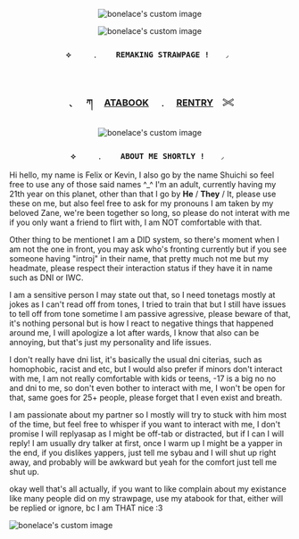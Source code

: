 <!-- level 1: simple bio and stats -->
<p align="center">
  <img src="https://64.media.tumblr.com/99f7508dbf2e15fdeae06d453b95b7c1/cc10d330596ecddf-a8/s2048x3072/4654f484acdc37ec0c890ecae8b6115062a9f3e2.pnj" alt="bonelace's custom image"/>
</p>

<p align="center">
  <img src="https://64.media.tumblr.com/63f591c5fc9954f428f64cae0e8a00f9/cc10d330596ecddf-14/s1280x1920/2d63fd79e440af134e06b12b0a44c6c4ec583023.pnj" alt="bonelace's custom image"/>
</p>

<h3 align="center"><code color=cyan>⟡ 　　﹒  　REMAKING STRAWPAGE !　　◞ </code></h3>

　<h3 align="center">﹑　 ཀ 　[ATABOOK](https://vampstyx.atabook.org/)　﹒　[RENTRY](https://rentry.co/bonelace)　𓏵</h3>
<p align="center">

  <img src="https://64.media.tumblr.com/addf2d6c2760b8df6c032bb3cb37a478/ce814cd7e8d737f2-74/s640x960/247e8daac6c81e798dfb64101f7af1f59ddd1c8c.webp" alt="bonelace's custom image"/>
</p>
<h3 align="center"><code color="purple">⟡ 　　﹒  　ABOUT ME SHORTLY !　　◞ </code></h3>
<p align="center">

  Hi hello, my name is Felix or Kevin, I also go by the name Shuichi so feel free to use any of those said names ^_^
  I'm an adult, currently having my 21th year on this planet, other than that  I go by **He** / **They** / It, please use these on me, but also feel free to ask for my pronouns
  I am taken by my beloved Zane, we're been together so long, so please do not interat with me if you only want a friend to flirt with, I am NOT comfortable with that.
  
  Other thing to be mentionet I am a DID system, so there's moment when I am not the one in front, you may ask who's fronting currently but if you see someone having "introj" in their name, that pretty much not me but my headmate, please respect their interaction status if they have it in name such as DNI or IWC.

  I am a sensitive person I may state out that, so I need tonetags mostly at jokes as I can't read off from tones, I tried to train that but I still have issues to tell off from tone
  sometime I am passive agressive, please beware of that, it's nothing personal but is how I react to negative things that happened around me, I will apologize a lot after wards, I know that also can be annoying, but that's just my personality and life issues.

  I don't really have dni list, it's basically the usual dni citerias, such as homophobic, racist and etc, but I would also prefer if minors don't interact with me, I am not really comfortable with kids or teens, -17 is a big no no and dni to me, so don't even bother to interact with me, I won't be open for that, same goes for 25+ people, please forget that I even exist and breath.

  I am passionate about my partner so I mostly will try to stuck with him most of the time, but feel free to whisper if you want to interact with me, I don't promise I will replyasap as I might be off-tab or distracted, but if I can I will reply! I am usually dry talker at first, once I warm up I might be a yapper in the end, if you dislikes yappers, just tell me sybau and I will shut up right away, and probably will be awkward but yeah for the comfort just tell me shut up.

  okay well that's all actually, if you want to like complain about my existance like many people did on my strawpage, use my atabook for that, either will be replied or ignore, bc I am THAT nice :3 
  
  <img src="https://64.media.tumblr.com/3013fad374e05ebcfbedf862c96da803/cc10d330596ecddf-59/s2048x3072/1059ad189548d22433cd1e93943f756db58f9fcd.pnj" alt="bonelace's custom image"/>
</p>

